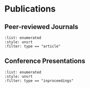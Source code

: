 # Publications

## Peer-reviewed Journals

```{bibliography}
:list: enumerated
:style: unsrt
:filter: type == "article"
```

## Conference Presentations

```{bibliography}
:list: enumerated
:style: unsrt
:filter: type == "inproceedings"
```
